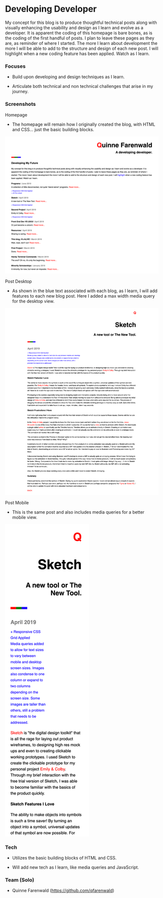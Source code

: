 # Developing Developer

My concept for this blog is to produce thoughtful technical posts along with visually enhancing the usability and design as I learn and evolve as a developer. It is apparent the coding of this homepage is bare bones, as is the coding of the first handful of posts. I plan to leave these pages as they are, as reminder of where I started. The more I learn about development the more I will be able to add to the structure and design of each new post. I will highlight when a new coding feature has been applied. Watch as I learn.

### Focuses

- Build upon developing and design techniques as I learn.

- Articulate both technical and non technical challenges that arise in my journey.

### Screenshots

Homepage
- The homepage will remain how I originally created the blog, with HTML and CSS... just the basic building blocks.

![DD homepage](images/dd_homepage.png)

Post Desktop
- As shown in the blue text associated with each blog, as I learn, I will add features to each new blog post. Here I added a max width media query for the desktop view.

![DD post desktop](images/dd_post-w-mq.png)

Post Mobile
- This is the same post and also includes media queries for a better mobile view.

![DD post desktop](images/dd_post-mobile.png)

### Tech

- Utilizes the basic building blocks of HTML and CSS.

- Will add new tech as I learn, like media queries and JavaScript.

### Team (Solo)

- Quinne Farenwald (https://github.com/qfarenwald)
